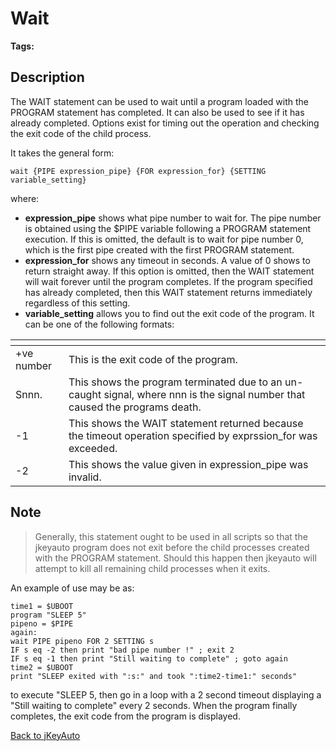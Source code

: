 # Wait

<PageHeader />  

**Tags:**
<badge text='program profiling' vertical='middle' />

## Description

The WAIT statement can be used to wait until a program loaded with the PROGRAM statement has completed. It can also be used to see if it has already completed. Options exist for timing out the operation and checking the exit code of the child process.

It takes the general form:

```
wait {PIPE expression_pipe} {FOR expression_for} {SETTING variable_setting}
```

where:

- **expression\_pipe** shows what pipe number to wait for. The pipe number is obtained using the $PIPE variable following a PROGRAM statement execution. If this is omitted, the default is to wait for pipe number 0, which is the first pipe created with the first PROGRAM statement.
- **expression\_for** shows any timeout in seconds. A value of 0 shows to return straight away. If this option is omitted, then the WAIT statement will wait forever until the program completes. If the program specified has already completed, then this WAIT statement returns immediately regardless of this setting.
- **variable\_setting** allows you to find out the exit code of the program. It can be one of the following formats:

| <!----> | <!----> |
| --- | --- |
| +ve number | This is the exit code of the program. |
| Snnn. | This shows the program terminated due to an un-caught signal, where nnn is the signal number that caused the programs death. |
| -1 | This shows the WAIT statement returned because the timeout operation specified by exprssion\_for was exceeded. |
| -2 | This shows the value given in expression\_pipe was invalid. |

## Note

> Generally, this statement ought to be used in all scripts so that the jkeyauto program does not exit before the child processes created with the PROGRAM statement. Should this happen then jkeyauto will attempt to kill all remaining child processes when it exits.

An example of use may be as:

```
time1 = $UBOOT
program "SLEEP 5"
pipeno = $PIPE
again:
wait PIPE pipeno FOR 2 SETTING s
IF s eq -2 then print "bad pipe number !" ; exit 2
IF s eq -1 then print "Still waiting to complete" ; goto again
time2 = $UBOOT
print "SLEEP exited with ":s:" and took ":time2-time1:" seconds"
```

to execute "SLEEP 5, then go in a loop with a 2 second timeout displaying a "Still waiting to complete" every 2 seconds. When the program finally completes, the exit code from the program is displayed.

[Back to jKeyAuto](./../jkeyauto/README.md)

<PageFooter />
